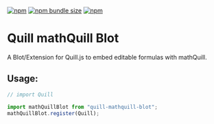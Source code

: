 [![npm](https://img.shields.io/npm/v/quill-mathquill-blot?style=flat-square)](https://www.npmjs.com/package/quill-mathquill-blot)
[![npm bundle size](https://img.shields.io/bundlephobia/min/quill-mathquill-blot?style=flat-square)](https://www.npmjs.com/package/quill-mathquill-blot)
[![npm](https://img.shields.io/npm/dt/quill-mathquill-blot?style=flat-square)](https://www.npmjs.com/package/quill-mathquill-blot)

# Quill mathQuill Blot

A Blot/Extension for Quill.js to embed editable formulas with mathQuill.

## Usage:
```js
// import Quill

import mathQuillBlot from "quill-mathquill-blot";
mathQuillBlot.register(Quill);
```


